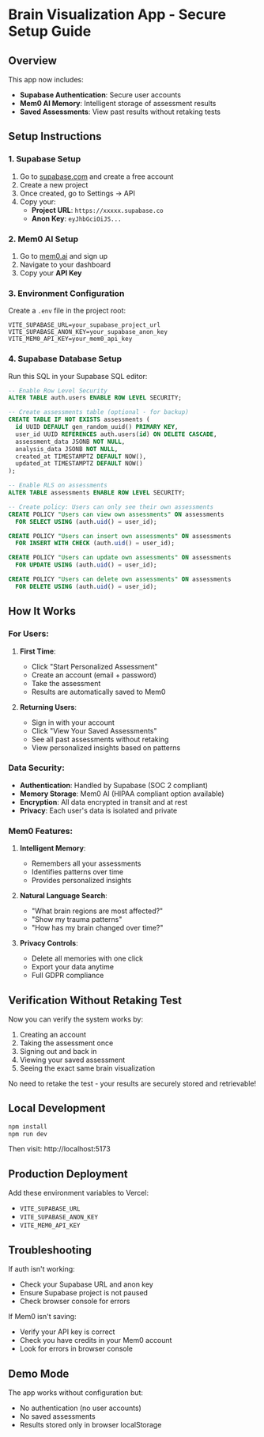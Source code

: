 # Brain Visualization App - Secure Setup Guide

## Overview

This app now includes:
- **Supabase Authentication**: Secure user accounts
- **Mem0 AI Memory**: Intelligent storage of assessment results
- **Saved Assessments**: View past results without retaking tests

## Setup Instructions

### 1. Supabase Setup

1. Go to [supabase.com](https://supabase.com) and create a free account
2. Create a new project
3. Once created, go to Settings → API
4. Copy your:
   - **Project URL**: `https://xxxxx.supabase.co`
   - **Anon Key**: `eyJhbGciOiJS...`

### 2. Mem0 AI Setup

1. Go to [mem0.ai](https://mem0.ai) and sign up
2. Navigate to your dashboard
3. Copy your **API Key**

### 3. Environment Configuration

Create a `.env` file in the project root:

```env
VITE_SUPABASE_URL=your_supabase_project_url
VITE_SUPABASE_ANON_KEY=your_supabase_anon_key
VITE_MEM0_API_KEY=your_mem0_api_key
```

### 4. Supabase Database Setup

Run this SQL in your Supabase SQL editor:

```sql
-- Enable Row Level Security
ALTER TABLE auth.users ENABLE ROW LEVEL SECURITY;

-- Create assessments table (optional - for backup)
CREATE TABLE IF NOT EXISTS assessments (
  id UUID DEFAULT gen_random_uuid() PRIMARY KEY,
  user_id UUID REFERENCES auth.users(id) ON DELETE CASCADE,
  assessment_data JSONB NOT NULL,
  analysis_data JSONB NOT NULL,
  created_at TIMESTAMPTZ DEFAULT NOW(),
  updated_at TIMESTAMPTZ DEFAULT NOW()
);

-- Enable RLS on assessments
ALTER TABLE assessments ENABLE ROW LEVEL SECURITY;

-- Create policy: Users can only see their own assessments
CREATE POLICY "Users can view own assessments" ON assessments
  FOR SELECT USING (auth.uid() = user_id);

CREATE POLICY "Users can insert own assessments" ON assessments
  FOR INSERT WITH CHECK (auth.uid() = user_id);

CREATE POLICY "Users can update own assessments" ON assessments
  FOR UPDATE USING (auth.uid() = user_id);

CREATE POLICY "Users can delete own assessments" ON assessments
  FOR DELETE USING (auth.uid() = user_id);
```

## How It Works

### For Users:

1. **First Time**:
   - Click "Start Personalized Assessment"
   - Create an account (email + password)
   - Take the assessment
   - Results are automatically saved to Mem0

2. **Returning Users**:
   - Sign in with your account
   - Click "View Your Saved Assessments"
   - See all past assessments without retaking
   - View personalized insights based on patterns

### Data Security:

- **Authentication**: Handled by Supabase (SOC 2 compliant)
- **Memory Storage**: Mem0 AI (HIPAA compliant option available)
- **Encryption**: All data encrypted in transit and at rest
- **Privacy**: Each user's data is isolated and private

### Mem0 Features:

1. **Intelligent Memory**:
   - Remembers all your assessments
   - Identifies patterns over time
   - Provides personalized insights

2. **Natural Language Search**:
   - "What brain regions are most affected?"
   - "Show my trauma patterns"
   - "How has my brain changed over time?"

3. **Privacy Controls**:
   - Delete all memories with one click
   - Export your data anytime
   - Full GDPR compliance

## Verification Without Retaking Test

Now you can verify the system works by:

1. Creating an account
2. Taking the assessment once
3. Signing out and back in
4. Viewing your saved assessment
5. Seeing the exact same brain visualization

No need to retake the test - your results are securely stored and retrievable!

## Local Development

```bash
npm install
npm run dev
```

Then visit: http://localhost:5173

## Production Deployment

Add these environment variables to Vercel:
- `VITE_SUPABASE_URL`
- `VITE_SUPABASE_ANON_KEY`
- `VITE_MEM0_API_KEY`

## Troubleshooting

If auth isn't working:
- Check your Supabase URL and anon key
- Ensure Supabase project is not paused
- Check browser console for errors

If Mem0 isn't saving:
- Verify your API key is correct
- Check you have credits in your Mem0 account
- Look for errors in browser console

## Demo Mode

The app works without configuration but:
- No authentication (no user accounts)
- No saved assessments
- Results stored only in browser localStorage